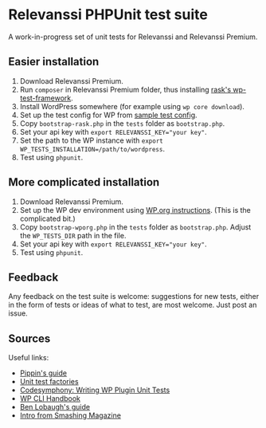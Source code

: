 # Relevanssi PHPUnit test suite

A work-in-progress set of unit tests for Relevanssi and Relevanssi Premium.

## Easier installation

1. Download Relevanssi Premium.
1. Run `composer` in Relevanssi Premium folder, thus installing [rask's wp-test-framework](https://github.com/rask/wp-test-framework).
1. Install WordPress somewhere (for example using `wp core download`).
1. Set up the test config for WP from [sample test config](https://develop.svn.wordpress.org/trunk/wp-tests-config-sample.php).
1. Copy `bootstrap-rask.php` in the `tests` folder as `bootstrap.php`.
1. Set your api key with `export RELEVANSSI_KEY="your key"`.
1. Set the path to the WP instance with `export WP_TESTS_INSTALLATION=/path/to/wordpress`.
1. Test using `phpunit`.

## More complicated installation

1. Download Relevanssi Premium.
1. Set up the WP dev environment using [WP.org instructions](https://make.wordpress.org/core/handbook/testing/automated-testing/phpunit/). (This is the complicated bit.)
1. Copy `bootstrap-wporg.php` in the `tests` folder as `bootstrap.php`. Adjust the `WP_TESTS_DIR` path in the file.
1. Set your api key with `export RELEVANSSI_KEY="your key"`.
1. Test using `phpunit`.

## Feedback
Any feedback on the test suite is welcome: suggestions for new tests, either in the form of tests or ideas of what to test, are most welcome. Just post an issue.

## Sources

Useful links:

- [Pippin's guide](https://pippinsplugins.com/series/unit-tests-wordpress-plugins/)
- [Unit test factories](https://core.trac.wordpress.org/browser/trunk/tests/phpunit/includes/factory?order=name)
- [Codesymphony: Writing WP Plugin Unit Tests](https://codesymphony.co/writing-wordpress-plugin-unit-tests/)
- [WP CLI Handbook](https://make.wordpress.org/cli/handbook/plugin-unit-tests/)
- [Ben Lobaugh's guide](https://ben.lobaugh.net/blog/84669/how-to-add-unit-testing-and-continuous-integration-to-your-wordpress-plugin)
- [Intro from Smashing Magazine](https://www.smashingmagazine.com/2017/12/automated-testing-wordpress-plugins-phpunit/)
